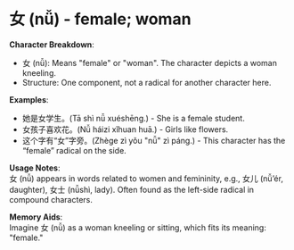 # **女 (nǚ) - female; woman**

**Character Breakdown**:  
- 女 (nǚ): Means "female" or "woman". The character depicts a woman kneeling.  
- Structure: One component, not a radical for another character here.

**Examples**:  
- 她是女学生。(Tā shì nǚ xuéshēng.) - She is a female student.  
- 女孩子喜欢花。(Nǚ háizi xǐhuan huā.) - Girls like flowers.  
- 这个字有“女”字旁。(Zhège zì yǒu "nǚ" zì páng.) - This character has the “female” radical on the side.

**Usage Notes**:  
女 (nǚ) appears in words related to women and femininity, e.g., 女儿 (nǚ’ér, daughter), 女士 (nǚshì, lady). Often found as the left-side radical in compound characters.

**Memory Aids**:  
Imagine 女 (nǚ) as a woman kneeling or sitting, which fits its meaning: "female."